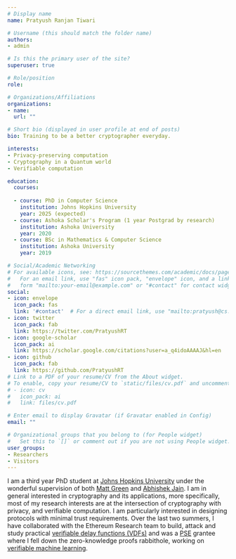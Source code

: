 ```yaml
---
# Display name
name: Pratyush Ranjan Tiwari

# Username (this should match the folder name)
authors:
- admin

# Is this the primary user of the site?
superuser: true

# Role/position
role: 

# Organizations/Affiliations
organizations:
- name: 
  url: ""

# Short bio (displayed in user profile at end of posts)
bio: Training to be a better cryptographer everyday.

interests:
- Privacy-preserving computation
- Cryptography in a Quantum world
- Verifiable computation

education:
  courses:
  
  - course: PhD in Computer Science
    institution: Johns Hopkins University
    year: 2025 (expected)
  - course: Ashoka Scholar's Program (1 year Postgrad by research)
    institution: Ashoka University
    year: 2020
  - course: BSc in Mathematics & Computer Science
    institution: Ashoka University
    year: 2019

# Social/Academic Networking
# For available icons, see: https://sourcethemes.com/academic/docs/page-builder/#icons
#   For an email link, use "fas" icon pack, "envelope" icon, and a link in the
#   form "mailto:your-email@example.com" or "#contact" for contact widget.
social:
- icon: envelope
  icon_pack: fas
  link: '#contact'  # For a direct email link, use "mailto:pratyush@cs.jhu.edu".
- icon: twitter
  icon_pack: fab
  link: https://twitter.com/PratyushRT
- icon: google-scholar
  icon_pack: ai
  link: https://scholar.google.com/citations?user=a_q4idoAAAAJ&hl=en
- icon: github
  icon_pack: fab
  link: https://github.com/PratyushRT
# Link to a PDF of your resume/CV from the About widget.
# To enable, copy your resume/CV to `static/files/cv.pdf` and uncomment the lines below.
# - icon: cv
#   icon_pack: ai
#   link: files/cv.pdf

# Enter email to display Gravatar (if Gravatar enabled in Config)
email: ""

# Organizational groups that you belong to (for People widget)
#   Set this to `[]` or comment out if you are not using People widget.
user_groups:
- Researchers
- Visitors
---
```


I am a third year PhD student at [Johns Hopkins University](https://www.jhu.edu/) under the wonderful supervision of both [Matt Green](https://isi.jhu.edu/~mgreen/) and [Abhishek Jain](https://www.cs.jhu.edu/~abhishek/). I am in general interested in cryptography and its applications, more specifically, most of my research interests are at the intersection of cryptography with privacy, and verifiable computation. I am particularly interested in designing protocols with minimal trust requirements. Over the last two summers, I have collaborated with the Ethereum Research team to build, attack and study practical [verifiable delay functions (VDFs)](https://vdfresearch.org/) and was a [PSE](https://appliedzkp.org/) grantee where I fell down the zero-knowledge proofs rabbithole, working on [verifiable machine learning](https://bit.ly/ZKforML).  
